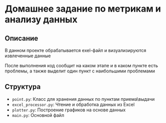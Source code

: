 # Домашнее задание по метрикам и анализу данных 

## Описание

В данном проекте обрабатывается exel-файл и визуализируются извлеченные данные 

После выполнения код сообщит на каком этапе и в каком пункте есть проблемы, а также выделит один пункт с наибольшими проблемами
## Структура

- `point.py`: Класс для хранения данных по пунктам приема\выдачи
- `excel_processor.py`: Чтение и обработка данных из Excel
- `plotter.py`: Построение графиков на основе данных
- `main.py`: Основной файл 


